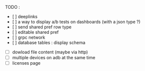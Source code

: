 TODO : 

- [ ] deeplinks
- [ ] a way to display a/b tests on dashboards (with a json type ?)
- [ ] send shared pref row type
- [ ] editable shared pref
- [ ] grpc network
- [ ] database tables : display schema
- [ ] dowload file content (maybe via http)
- [ ] multiple devices on adb at the same time
- [ ] licenses page
